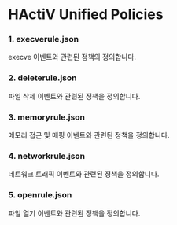 # HActiV Unified Policies
### 1. execverule.json
   execve 이벤트와 관련된 정책의 정의합니다.
### 2. deleterule.json
   파일 삭제 이벤트와 관련된 정책을 정의합니다.
### 3. memoryrule.json
   메모리 접근 및 매핑 이벤트와 관련된 정책을 정의합니다.
### 4. networkrule.json
   네트워크 트래픽 이벤트와 관련된 정책을 정의합니다.
### 5. openrule.json
   파일 열기 이벤트와 관련된 정책을 정의합니다.

